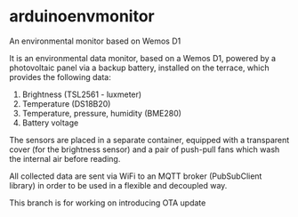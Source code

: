 # arduinoenvmonitor
An environmental monitor based on Wemos D1

It is an environmental data monitor, based on a Wemos D1, powered by a photovoltaic panel via a backup battery, installed on the terrace, which provides the following data:
1) Brightness (TSL2561 - luxmeter)
2) Temperature (DS18B20)
3) Temperature, pressure, humidity (BME280)
4) Battery voltage

The sensors are placed in a separate container, equipped with a transparent cover (for the brightness sensor) and a pair of push-pull fans which wash the internal air before reading.

All collected data are sent via WiFi to an MQTT broker (PubSubClient library) in order to be used in a flexible and decoupled way.

This branch is for working on introducing OTA update
